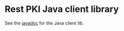 ﻿# Rest PKI Java client library

<!-- Direct link to avoid DocFX warning -->
See the [javadoc](https://docs.lacunasoftware.com/en-us/content/javadocs/restpki-client/) for the Java client lib.
